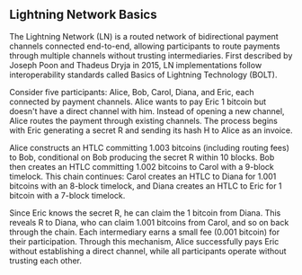 ## Lightning Network Basics

The Lightning Network (LN) is a routed network of bidirectional payment channels connected end-to-end, allowing participants to route payments through multiple channels without trusting intermediaries. First described by Joseph Poon and Thadeus Dryja in 2015, LN implementations follow interoperability standards called Basics of Lightning Technology (BOLT).

Consider five participants: Alice, Bob, Carol, Diana, and Eric, each connected by payment channels. Alice wants to pay Eric 1 bitcoin but doesn't have a direct channel with him. Instead of opening a new channel, Alice routes the payment through existing channels. The process begins with Eric generating a secret R and sending its hash H to Alice as an invoice.

Alice constructs an HTLC committing 1.003 bitcoins (including routing fees) to Bob, conditional on Bob producing the secret R within 10 blocks. Bob then creates an HTLC committing 1.002 bitcoins to Carol with a 9-block timelock. This chain continues: Carol creates an HTLC to Diana for 1.001 bitcoins with an 8-block timelock, and Diana creates an HTLC to Eric for 1 bitcoin with a 7-block timelock.

Since Eric knows the secret R, he can claim the 1 bitcoin from Diana. This reveals R to Diana, who can claim 1.001 bitcoins from Carol, and so on back through the chain. Each intermediary earns a small fee (0.001 bitcoin) for their participation. Through this mechanism, Alice successfully pays Eric without establishing a direct channel, while all participants operate without trusting each other.